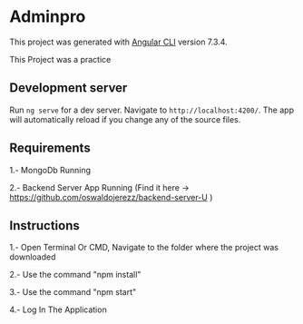 # Adminpro

This project was generated with [Angular CLI](https://github.com/angular/angular-cli) version 7.3.4.

This Project was a practice 

## Development server

Run `ng serve` for a dev server. Navigate to `http://localhost:4200/`. The app will automatically reload if you change any of the source files.

## Requirements

1.- MongoDb Running

2.- Backend Server App Running (Find it here -> https://github.com/oswaldojerezz/backend-server-U )

## Instructions

1.- Open Terminal Or CMD, Navigate to the folder where the project was downloaded

2.- Use the command "npm install"

3.- Use the command "npm start"

4.- Log In The Application

